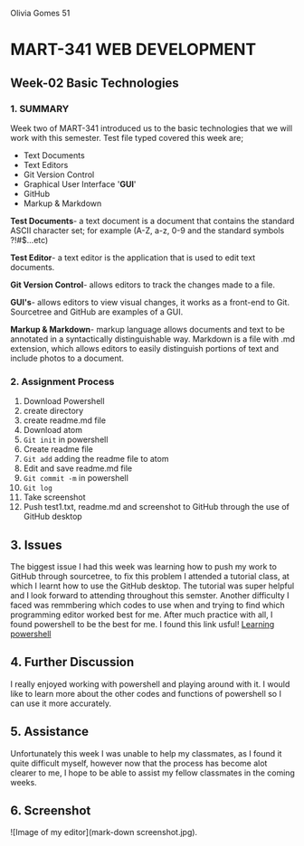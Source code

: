 Olivia Gomes 51

# MART-341 WEB DEVELOPMENT
## Week-02 Basic Technologies
### 1. SUMMARY

Week two of MART-341 introduced us to the basic technologies that we will work with this semester.
Test file typed covered this week are;

- Text Documents
- Text Editors
- Git Version Control
- Graphical User Interface '**GUI**'
- GitHub
- Markup & Markdown

**Test Documents**- a text document is a document that contains the standard ASCII character set; for example (A-Z, a-z, 0-9 and the standard symbols ?!#$...etc)

**Test Editor**- a text editor is the application that is used to edit text documents.

**Git Version Control**- allows editors to track the changes made to a file.

**GUI's**- allows editors to view visual changes, it works as a front-end to Git. Sourcetree and GitHub are examples of a GUI.

**Markup & Markdown**- markup language allows documents and text to be annotated in a syntactically distinguishable way. Markdown is a file with .md extension, which allows editors to easily distinguish portions of text and include photos to a document.

### 2. Assignment Process
1. Download Powershell
2. create directory
3. create readme.md file
4. Download atom
5. `Git init` in powershell
6. Create readme file
7. `Git add` adding the readme file to atom
7. Edit and save readme.md file
7. `Git commit -m` in powershell
8. `Git log`
8. Take screenshot
8. Push test1.txt, readme.md and screenshot to GitHub through the use of GitHub desktop

## 3. Issues

The biggest issue I had this week was learning how to push my work to GitHub through sourcetree, to fix this problem I attended a tutorial class, at which I learnt how to use the GitHub desktop. The tutorial was super helpful and I look forward to attending throughout this semster. Another difficulty I faced was remmbering which codes to use when and trying to find which programming editor worked best for me. After much practice with all, I found powershell to be the best for me. I found this link usful!
[Learning powershell](https://blog.udemy.com/powershell-tutorial/)

## 4. Further Discussion

I really enjoyed working with powershell and playing around with it. I would like to learn more about the other codes and functions of powershell so I can use it more accurately.
## 5. Assistance

Unfortunately this week I was unable to help my classmates, as I found it quite difficult myself, however now that the process has become alot clearer to me, I hope to be able to assist my fellow classmates in the coming weeks.

## 6. Screenshot

![Image of my editor](mark-down screenshot.jpg).
